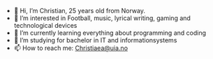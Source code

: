 - 👋 Hi, I’m Christian, 25 years old from Norway.
- 👀 I’m interested in Football, music, lyrical writing, gaming and technological devices
- 🌱 I’m currently learning everything about programming and coding
- 💞️ I’m studying for bachelor in IT and informationsystems
- 📫 How to reach me: Christiaea@uia.no

<!---
Lordkissa97/Lordkissa97 is a ✨ special ✨ repository because its `README.md` (this file) appears on your GitHub profile.
You can click the Preview link to take a look at your changes.
--->
